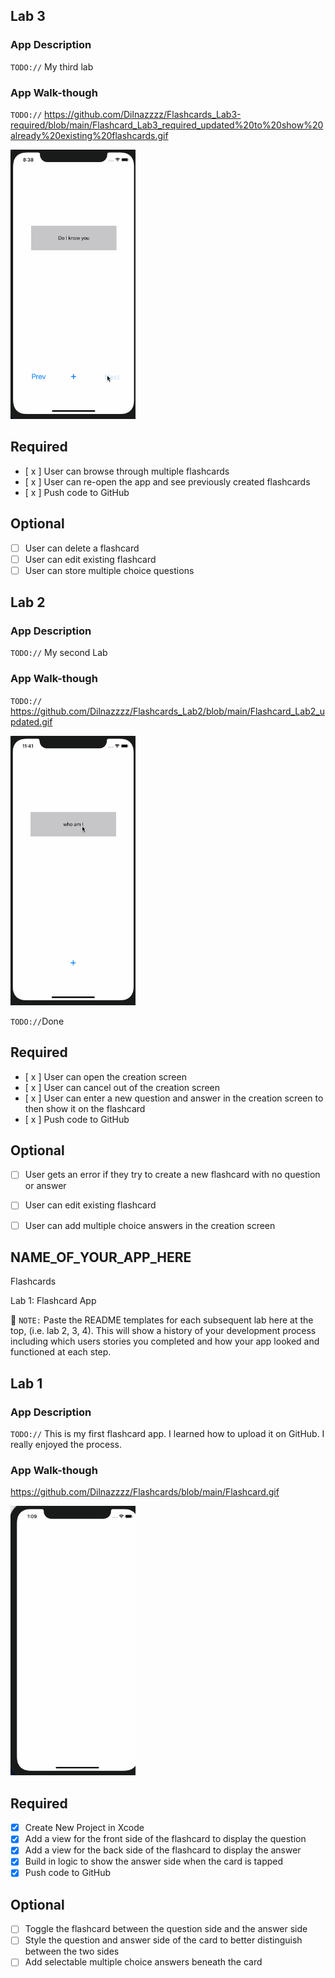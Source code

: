 
## Lab 3

### App Description
`TODO://` My third lab

### App Walk-though
`TODO://` https://github.com/Dilnazzzz/Flashcards_Lab3-required/blob/main/Flashcard_Lab3_required_updated%20to%20show%20already%20existing%20flashcards.gif

<img src="https://github.com/Dilnazzzz/Flashcards_Lab3-required/blob/main/Flashcard_Lab3_required_updated%20to%20show%20already%20existing%20flashcards.gif" width=200><br>


## Required
- [ x ] User can browse through multiple flashcards
- [ x ] User can re-open the app and see previously created flashcards
- [ x ] Push code to GitHub
## Optional
- [ ] User can delete a flashcard
- [ ] User can edit existing flashcard
- [ ] User can store multiple choice questions
## Lab 2

### App Description
`TODO://` My second Lab

### App Walk-though
`TODO://` https://github.com/Dilnazzzz/Flashcards_Lab2/blob/main/Flashcard_Lab2_updated.gif

<img src="https://github.com/Dilnazzzz/Flashcards_Lab2/blob/main/Flashcard_Lab2_updated.gif" width=200><br>

`TODO://`Done

## Required
- [ x ] User can open the creation screen
- [ x ] User can cancel out of the creation screen
- [ x  ] User can enter a new question and answer in the creation screen to then show it on the flashcard
- [ x ] Push code to GitHub
## Optional
- [ ] User gets an error if they try to create a new flashcard with no question or answer
- [ ] User can edit existing flashcard
- [ ] User can add multiple choice answers in the creation screen




## NAME_OF_YOUR_APP_HERE

Flashcards

Lab 1: Flashcard App

📝 `NOTE:` Paste the README templates for each subsequent lab here at the top, (i.e. lab 2, 3, 4). This will show a history of your development process including which users stories you completed and how your app looked and functioned at each step.

## Lab 1

### App Description
`TODO://` This is my first flashcard app. I learned how to upload it on GitHub. I really enjoyed the process. 

### App Walk-though

https://github.com/Dilnazzzz/Flashcards/blob/main/Flashcard.gif

<img src="https://github.com/Dilnazzzz/Flashcards/blob/main/Flashcard.gif" width=200><br>


## Required
- [x] Create New Project in Xcode
- [x] Add a view for the front side of the flashcard to display the question
- [x] Add a view for the back side of the flashcard to display the answer
- [x] Build in logic to show the answer side when the card is tapped
- [x] Push code to GitHub
## Optional
- [ ] Toggle the flashcard between the question side and the answer side
- [ ] Style the question and answer side of the card to better distinguish between the two sides
- [ ] Add selectable multiple choice answers beneath the card
